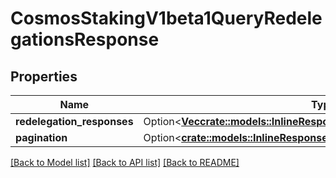 # CosmosStakingV1beta1QueryRedelegationsResponse

## Properties

Name | Type | Description | Notes
------------ | ------------- | ------------- | -------------
**redelegation_responses** | Option<[**Vec<crate::models::InlineResponse20060RedelegationResponses>**](inline_response_200_60_redelegation_responses.md)> |  | [optional]
**pagination** | Option<[**crate::models::InlineResponse20027Pagination**](inline_response_200_27_pagination.md)> |  | [optional]

[[Back to Model list]](../README.md#documentation-for-models) [[Back to API list]](../README.md#documentation-for-api-endpoints) [[Back to README]](../README.md)


